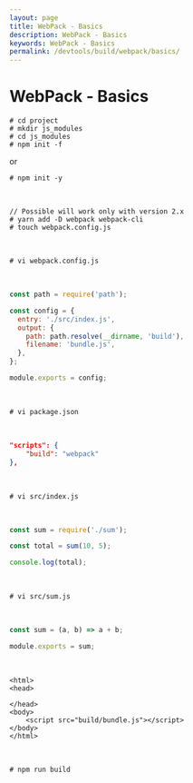 ```yaml
---
layout: page
title: WebPack - Basics
description: WebPack - Basics
keywords: WebPack - Basics
permalink: /devtools/build/webpack/basics/
---
```


# WebPack - Basics

    # cd project
    # mkdir js_modules
    # cd js_modules
    # npm init -f

or

    # npm init -y

<br/>

    // Possible will work only with version 2.x
    # yarn add -D webpack webpack-cli
    # touch webpack.config.js

<br/>

    # vi webpack.config.js

<br/>

```js
const path = require('path');

const config = {
  entry: './src/index.js',
  output: {
    path: path.resolve(__dirname, 'build'),
    filename: 'bundle.js',
  },
};

module.exports = config;
```

<br/>

    # vi package.json

<br/>

```json
"scripts": {
    "build": "webpack"
},
```

<br/>

    # vi src/index.js

<br/>

```js
const sum = require('./sum');

const total = sum(10, 5);

console.log(total);
```

<br/>

    # vi src/sum.js

<br/>

```js
const sum = (a, b) => a + b;

module.exports = sum;
```

<br/>

```
<html>
<head>

</head>
<body>
    <script src="build/bundle.js"></script>
</body>
</html>
```

<br/>

    # npm run build
